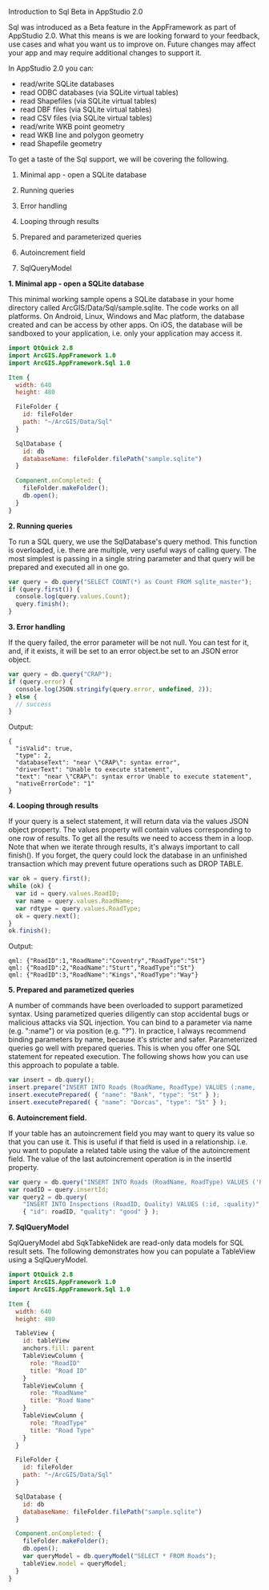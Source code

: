 Introduction to Sql Beta in AppStudio 2.0

Sql was introduced as a Beta feature in the AppFramework as part of AppStudio 2.0. What this means is we are looking forward to your feedback, use cases and what you want us to improve on. Future changes may affect your app and may require additional changes to support it.

In AppStudio 2.0 you can:
 - read/write SQLite databases
 - read ODBC databases (via SQLite virtual tables)
 - read Shapefiles (via SQLite virtual tables)
 - read DBF files (via SQLite virtual tables)
 - read CSV files (via SQLite virtual tables)
 - read/write WKB point geometry
 - read WKB line and polygon geometry
 - read Shapefile geometry

To get a taste of the Sql support, we will be covering the following.

1. Minimal app - open a SQLite database

2. Running queries

3. Error handling

4. Looping through results

5. Prepared and parameterized queries

6. Autoincrement field

7. SqlQueryModel

**1. Minimal app - open a SQLite database**

This minimal working sample opens a SQLite database in your home directory called ArcGIS/Data/Sql/sample.sqlite. The code works on all platforms. On Android, Linux, Windows and Mac platform, the database created and can be access by other apps. On iOS, the database will be sandboxed to your application, i.e. only your application may access it.

```qml
import QtQuick 2.8
import ArcGIS.AppFramework 1.0
import ArcGIS.AppFramework.Sql 1.0

Item {
  width: 640
  height: 480

  FileFolder {
    id: fileFolder
    path: "~/ArcGIS/Data/Sql"
  }

  SqlDatabase {
    id: db
    databaseName: fileFolder.filePath("sample.sqlite")
  }

  Component.onCompleted: {
    fileFolder.makeFolder();
    db.open();
  }
}
```

**2. Running queries**

To run a SQL query, we use the SqlDatabase's query method. This function is overloaded, i.e. there are multiple, very useful ways of calling query. The most simplest is passing in a single string parameter and that query will be prepared and executed all in one go.

```qml
var query = db.query("SELECT COUNT(*) as Count FROM sqlite_master");
if (query.first()) {
  console.log(query.values.Count);
  query.finish();
}
```

**3. Error handling**

If the query failed, the error parameter will be not null. You can test for it, and, if it exists, it will be set to an error object.be set to an JSON error object.

```qml
var query = db.query("CRAP");
if (query.error) {
  console.log(JSON.stringify(query.error, undefined, 2));
} else {
  // success
}
```

Output:

```
{
  "isValid": true,
  "type": 2,
  "databaseText": "near \"CRAP\": syntax error",
  "driverText": "Unable to execute statement",
  "text": "near \"CRAP\": syntax error Unable to execute statement",
  "nativeErrorCode": "1"
}
```

**4. Looping through results**

If your query is a select statement, it will return data via the values JSON object property. The values property will contain values corresponding to one row of results. To get all the results we need to access them in a loop. Note that when we iterate through results, it's always important to call finish(). If you forget, the query could lock the database in an unfinished transaction which may prevent future operations such as DROP TABLE.

```qml
var ok = query.first();
while (ok) {
  var id = query.values.RoadID;
  var name = query.values.RoadName;
  var rdtype = query.values.RoadType;
  ok = query.next();
}
ok.finish();
```

Output:

```
qml: {"RoadID":1,"RoadName":"Coventry","RoadType":"St"}
qml: {"RoadID":2,"RoadName":"Sturt","RoadType":"St"}
qml: {"RoadID":3,"RoadName":"Kings","RoadType":"Way"}
```

**5. Prepared and parametized queries**

A number of commands have been overloaded to support parametized syntax. Using parametized queries diligently can stop accidental bugs or malicious attacks via SQL injection. You can bind to a parameter via name (e.g. ":name") or via position (e.g. "?"). In practice, I always recommend binding parameters by name, because it's stricter and safer. Parameterized queries go well with prepared queries. This is when you offer one SQL statement for repeated execution. The following shows how you can use this approach to populate a table.

```qml
var insert = db.query();
insert.prepare("INSERT INTO Roads (RoadName, RoadType) VALUES (:name, :type)");
insert.executePrepared( { "name": "Bank", "type": "St" } );
insert.executePrepared( { "name": "Dorcas", "type": "St" } );
```

**6. Autoincrement field.**

If your table has an autoincrement field you may want to query its value so that you can use it. This is useful if that field is used in a relationship. i.e. you want to populate a related table using the value of the autoincrement field. The value of the last autoincrement operation is in the insertId property.

```qml
var query = db.query("INSERT INTO Roads (RoadName, RoadType) VALUES ('Park', 'St')");
var roadID = query.insertId;
var query2 = db.query(
    "INSERT INTO Inspections (RoadID, Quality) VALUES (:id, :quality)",
    { "id": roadID, "quality": "good" } );
```

**7. SqlQueryModel**

SqlQueryModel abd SqkTabkeNidek are read-only data models for SQL result sets. The following demonstrates how you can populate a TableView using a SqlQueryModel.

```qml
import QtQuick 2.8
import ArcGIS.AppFramework 1.0
import ArcGIS.AppFramework.Sql 1.0

Item {
  width: 640
  height: 480

  TableView {
    id: tableView
	anchors.fill: parent
    TableViewColumn {
      role: "RoadID"
      title: "Road ID"
    }
    TableViewColumn {
      role: "RoadName"
      title: "Road Name"
    }
    TableViewColumn {
      role: "RoadType"
      title: "Road Type"
    }
  }

  FileFolder {
    id: fileFolder
    path: "~/ArcGIS/Data/Sql"
  }

  SqlDatabase {
    id: db
    databaseName: fileFolder.filePath("sample.sqlite")
  }

  Component.onCompleted: {
    fileFolder.makeFolder();
    db.open();
    var queryModel = db.queryModel("SELECT * FROM Roads");
    tableView.model = queryModel;
  }
}
```
